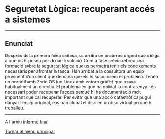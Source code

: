 # Seguretat Lògica: recuperant accés a sistemes

--- 

## Enunciat

Després de la primera feina exitosa, us arriba un encàrrec urgent que obliga a que us hi poseu per donar-li solució.
Com a fase prèvia rebreu una formació sobre la seguretat lògica que us permetrà tenir els coneixements necessaris per afrontar la tasca.
Han arribat a la consultora un equip provinent d’un client que demana que els hi solucionem el problema.
Tenen un portàtil amb Zorin OS (un Linux amb entorn gràfic) que usava habitualment un directiu. El problema és que ha oblidat la contrasenya i és necessari poder recuperar l’accés perquè hi ha documentació molt important que cal recuperar. Per evitar que una acció catastròfica pugui danyar l’equip original, ens han clonat el disc en un disc virtual perquè hi treballeu.

---

A l'arxiu [informe final]()

[Tornar al menu principal](../README.md)


